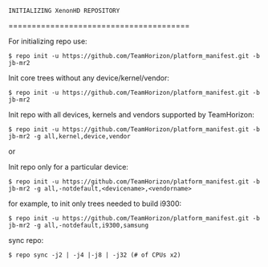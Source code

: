 	INITIALIZING XenonHD REPOSITORY	
=======================================

For initializing repo use:

    $ repo init -u https://github.com/TeamHorizon/platform_manifest.git -b jb-mr2

Init core trees without any device/kernel/vendor:

    $ repo init -u https://github.com/TeamHorizon/platform_manifest.git -b jb-mr2 	

Init repo with all devices, kernels and vendors supported by TeamHorizon:

    $ repo init -u https://github.com/TeamHorizon/platform_manifest.git -b jb-mr2 -g all,kernel,device,vendor
or 	

Init repo only for a particular device:

    $ repo init -u https://github.com/TeamHorizon/platform_manifest.git -b jb-mr2 -g all,-notdefault,<devicename>,<vendorname>

for example, to init only trees needed to build i9300:

    $ repo init -u https://github.com/TeamHorizon/platform_manifest.git -b jb-mr2 -g all,-notdefault,i9300,samsung

sync repo:

    $ repo sync -j2 | -j4 |-j8 | -j32 (# of CPUs x2)
